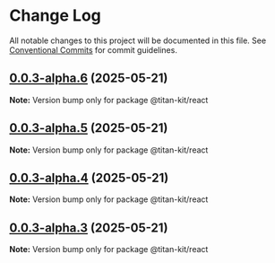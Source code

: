 # Change Log

All notable changes to this project will be documented in this file.
See [Conventional Commits](https://conventionalcommits.org) for commit guidelines.

## [0.0.3-alpha.6](https://github.com/titan-kit/react/compare/v0.0.3-alpha.5...v0.0.3-alpha.6) (2025-05-21)

**Note:** Version bump only for package @titan-kit/react

## [0.0.3-alpha.5](https://github.com/titan-kit/react/compare/v0.0.3-alpha.4...v0.0.3-alpha.5) (2025-05-21)

**Note:** Version bump only for package @titan-kit/react

## [0.0.3-alpha.4](https://github.com/titan-kit/react/compare/v0.0.3-alpha.3...v0.0.3-alpha.4) (2025-05-21)

**Note:** Version bump only for package @titan-kit/react

## [0.0.3-alpha.3](https://github.com/titan-kit/react/compare/v0.0.3-alpha.2...v0.0.3-alpha.3) (2025-05-21)

**Note:** Version bump only for package @titan-kit/react
